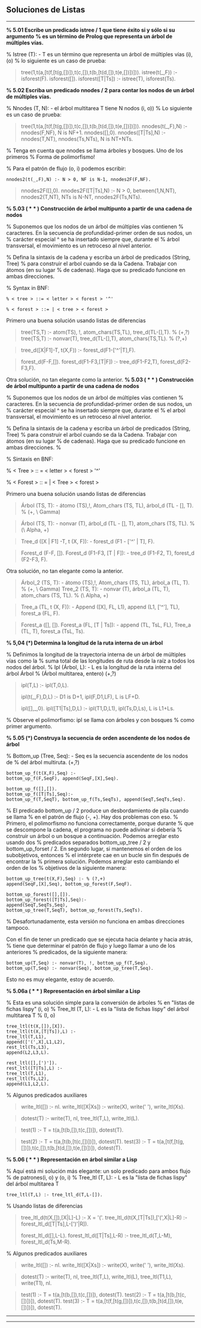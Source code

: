 

**Soluciones de Listas**
----------


----------

**% 5.01 Escribe un predicado istree / 1 que tiene éxito si y sólo si su argumento**
**% es un término de Prolog que representa un árbol de múltiples vías.**

% Istree (T): - T es un término que representa un árbol de múltiples vías (i), (o)
% lo siguiente es un caso de prueba:

> tree(1,t(a,[t(f,[t(g,[])]),t(c,[]),t(b,[t(d,[]),t(e,[])])])).
> istree(t(_,F)) :- isforest(F).
isforest([]).
isforest([T|Ts]) :- istree(T), isforest(Ts).

**% 5.02 Escriba un predicado nnodes / 2 para contar los nodos de un árbol de múltiples vías.**

% Nnodes (T, N): - el árbol multitarea T tiene N nodos (i, o))
% Lo siguiente es un caso de prueba:

> tree(1,t(a,[t(f,[t(g,[])]),t(c,[]),t(b,[t(d,[]),t(e,[])])])).
>nnodes(t(_,F),N) :- nnodes(F,NF), N is NF+1.
>nnodes([],0).
nnodes([T|Ts],N) :- nnodes(T,NT), nnodes(Ts,NTs), N is NT+NTs.


% Tenga en cuenta que nnodes se llama árboles y bosques. Uno de los primeros
% Forma de polimorfismo!

% Para el patrón de flujo (o, i) podemos escribir:

    nnodes2(t(_,F),N) :- N > 0, NF is N-1, nnodes2F(F,NF).

> nnodes2F([],0).
> nnodes2F([T|Ts],N) :- N > 0, 
> between(1,N,NT), nnodes2(T,NT), 
> NTs is N-NT, nnodes2F(Ts,NTs).

**% 5.03 ( * * ) Construcción de árbol multipunto a partir de una cadena de nodos**

% Suponemos que los nodos de un árbol de múltiples vías contienen
% caracteres. En la secuencia de profundidad-primer orden de sus nodos, un
% carácter especial ^ se ha insertado siempre que, durante el
% árbol transversal, el movimiento es un retroceso al nivel anterior.

% Defina la sintaxis de la cadena y escriba un árbol de predicados (String, Tree)
% para construir el arbol cuando se da la Cadena. Trabajar con átomos (en su lugar
% de cadenas). Haga que su predicado funcione en ambas direcciones.

% Syntax in BNF:

    % < tree > ::= < letter > < forest > '^'
    
    % < forest > ::= | < tree > < forest > 

Primero una buena solución usando listas de diferencias

> tree(TS,T) :- atom(TS), !, atom_chars(TS,TL), tree_d(TL-[],T). % (+,?)
> tree(TS,T) :- nonvar(T), tree_d(TL-[],T), atom_chars(TS,TL).   % (?,+)

>tree_d([X|F1]-T, t(X,F)) :- forest_d(F1-['^'|T],F).

>forest_d(F-F,[]).
>forest_d(F1-F3,[T|F]) :- tree_d(F1-F2,T), forest_d(F2-F3,F).

Otra solución, no tan elegante como la anterior.
**% 5.03 ( * * ) Construcción de árbol multipunto a partir de una cadena de nodos**

% Suponemos que los nodos de un árbol de múltiples vías contienen
% caracteres. En la secuencia de profundidad-primer orden de sus nodos, un
% carácter especial ^ se ha insertado siempre que, durante el
% el arbol transversal, el movimiento es un retroceso al nivel anterior.

% Defina la sintaxis de la cadena y escriba un árbol de predicados (String, Tree)
% para construir el arbol cuando se da la Cadena. Trabajar con átomos (en su lugar
% de cadenas). Haga que su predicado funcione en ambas direcciones.
%

% Sintaxis en BNF:

% < Tree > :: = < letter > < forest > '^'

% < Forest > :: = | < Tree > < forest >


Primero una buena solución usando listas de diferencias

> Árbol (TS, T): - átomo (TS),!, Atom_chars (TS, TL), árbol_d (TL - [],
> T). % (+, \ Gamma)

>Árbol (TS, T): - nonvar (T), árbol_d (TL - [], T), atom_chars (TS, TL). % (\ Alpha, +)

>Tree_d ([X | F1] -T, t (X, F)): - forest_d (F1 - ['^' | T], F).

>Forest_d (F-F, []).
>Forest_d (F1-F3, [T | F]): - tree_d (F1-F2, T), forest_d (F2-F3, F).


Otra solución, no tan elegante como la anterior.

>Árbol_2 (TS, T): - átomo (TS),!, Atom_chars (TS, TL), árbol_a (TL, T). % (+, \ Gamma)
>Tree_2 (TS, T): - nonvar (T), árbol_a (TL, T), atom_chars (TS, TL). % (\ Alpha, +)

>Tree_a (TL, t (X, F)): -
Append ([X], FL, L1), append (L1, ['^'], TL), forest_a (FL, F).

>Forest_a ([], []).
Forest_a (FL, [T | Ts]): - append (TL, TsL, FL),
Tree_a (TL, T), forest_a (TsL, Ts).

**% 5,04 (*) Determina la longitud de la ruta interna de un árbol**

% Definimos la longitud de la trayectoria interna de un árbol de múltiples vías como la
% suma total de las longitudes de ruta desde la raíz a todos los nodos del árbol.
% Ipl (Árbol, L): - L es la longitud de la ruta interna del árbol Árbol
% (Árbol multitarea, entero) (+,?)

> ipl(T,L) :- ipl(T,0,L).
> 
> ipl(t(_,F),D,L) :- D1 is D+1, ipl(F,D1,LF), L is LF+D.
> 
> ipl([],_,0). ipl([T1|Ts],D,L) :- ipl(T1,D,L1), ipl(Ts,D,Ls), L is
> L1+Ls.

% Observe el polimorfismo: ipl se llama con árboles y con bosques
% como primer argumento.

**% 5.05 (*) Construya la secuencia de orden ascendente de los nodos de árbol**

% Bottom_up (Tree, Seq): - Seq es la secuencia ascendente de los nodos de
% del árbol multiruta. (+,?)

    bottom_up_f(t(X,F),Seq) :- 
    bottom_up_f(F,SeqF), append(SeqF,[X],Seq).
    
    bottom_up_f([],[]).
    bottom_up_f([T|Ts],Seq):-
    bottom_up_f(T,SeqT), bottom_up_f(Ts,SeqTs), append(SeqT,SeqTs,Seq).

% El predicado bottom_up / 2 produce un desbordamiento de pila cuando se llama
% en el patrón de flujo (-, +). Hay dos problemas con eso.
% Primero, el polimorfismo no funciona correctamente, porque durante
% que se descompone la cadena, el programa no puede adivinar si debería
% construir un árbol o un bosque a continuación. Podemos arreglar esto usando dos
% predicados separados bottom_up_tree / 2 y bottom_up_forset / 2.
En segundo lugar, si mantenemos el orden de los subobjetivos, entonces
% el intérprete cae en un bucle sin fin después de encontrar la
% primera solución. Podemos arreglar esto cambiando el orden de los
% objetivos de la siguiente manera:

    bottom_up_tree(t(X,F),Seq) :- % (?,+)
    append(SeqF,[X],Seq), bottom_up_forest(F,SeqF).
    
    bottom_up_forest([],[]).
    bottom_up_forest([T|Ts],Seq):-
    append(SeqT,SeqTs,Seq),
    bottom_up_tree(T,SeqT), bottom_up_forest(Ts,SeqTs).

% Desafortunadamente, esta versión no funciona en ambas direcciones tampoco.

Con el fin de tener un predicado que se ejecuta hacia delante y hacia atrás,
% tiene que determinar el patrón de flujo y luego llamar a uno de los anteriores
% predicados, de la siguiente manera:

    bottom_up(T,Seq) :- nonvar(T), !, bottom_up_f(T,Seq).
    bottom_up(T,Seq) :- nonvar(Seq), bottom_up_tree(T,Seq).
Esto no es muy elegante, estoy de acuerdo.

**% 5.06a ( * * ) Representación en árbol similar a Lisp**

% Esta es una solución simple para la conversión de árboles
% en "listas de fichas lispy" (i, o)
% Tree_ltl (T, L): - L es la "lista de fichas lispy" del árbol multitarea T
% (I, o)


    tree_ltl(t(X,[]),[X]).
    tree_ltl(t(X,[T|Ts]),L) :-
    tree_ltl(T,L1),
    append(['(',X],L1,L2),
    rest_ltl(Ts,L3),
    append(L2,L3,L).

    rest_ltl([],[')']).
    rest_ltl([T|Ts],L) :-
    tree_ltl(T,L1),
    rest_ltl(Ts,L2),
    append(L1,L2,L).


% Algunos predicados auxiliares

> write_ltl([]) :- nl. write_ltl([X|Xs]) :- write(X), write(' '),
> write_ltl(Xs).

> dotest(T) :- write(T), nl, tree_ltl(T,L), write_ltl(L).

> test(1) :- T = t(a,[t(b,[]),t(c,[])]), dotest(T).

> test(2) :- T = t(a,[t(b,[t(c,[])])]), dotest(T).
test(3) :- T = t(a,[t(f,[t(g,[])]),t(c,[]),t(b,[t(d,[]),t(e,[])])]), dotest(T).

**% 5.06 ( * * ) Representación en árbol similar a Lisp**

% Aquí está mi solución más elegante: un solo predicado para ambos flujo
% de patrones(i, o) y (o, i)
% Tree_ltl (T, L): - L es la "lista de fichas lispy" del árbol multitarea T

    tree_ltl(T,L) :- tree_ltl_d(T,L-[]).
% Usando listas de diferencias

> tree_ltl_d(t(X,[]),[X|L]-L) :- X \= '('.
> tree_ltl_d(t(X,[T|Ts]),['(',X|L]-R) :- forest_ltl_d([T|Ts],L-[')'|R]).
> 
> forest_ltl_d([],L-L). forest_ltl_d([T|Ts],L-R) :- tree_ltl_d(T,L-M),
> forest_ltl_d(Ts,M-R).

% Algunos predicados auxiliares

> write_ltl([]) :- nl. write_ltl([X|Xs]) :- write(X), write(' '),
> write_ltl(Xs).

> dotest(T) :- write(T), nl, tree_ltl(T,L),
write_ltl(L), tree_ltl(T1,L), write(T1), nl.

> test(1) :- T = t(a,[t(b,[]),t(c,[])]), dotest(T).
test(2) :- T = t(a,[t(b,[t(c,[])])]), dotest(T).
test(3) :- T = t(a,[t(f,[t(g,[])]),t(c,[]),t(b,[t(d,[]),t(e,[])])]), 
dotest(T).

---


----------
 

